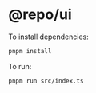 # @repo/ui

To install dependencies:

```bash
pnpm install
```

To run:

```bash
pnpm run src/index.ts
```